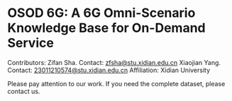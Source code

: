 # OSOD 6G: A 6G Omni-Scenario Knowledge Base for On-Demand Service
Contributors:
  Zifan Sha.       Contact: zfsha@stu.xidian.edu.cn
  Xiaojian Yang.   Contact: 23011210574@stu.xidian.edu.cn
Affiliation: Xidian University

Please pay attention to our work. If you need the complete dataset, please contact us.
